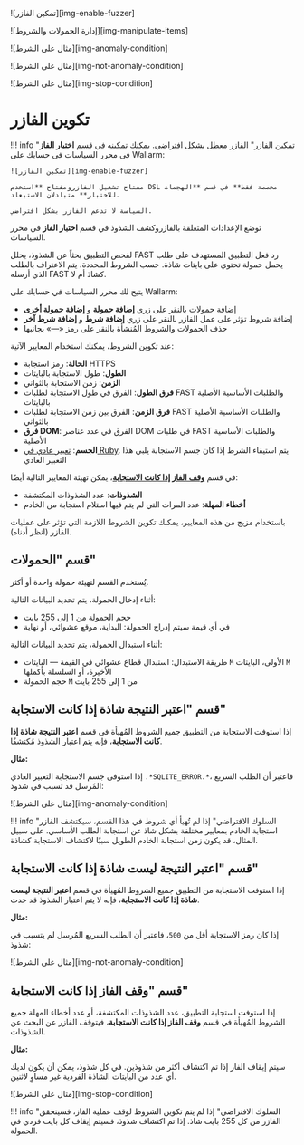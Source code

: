 ![تمكين الفازر][img-enable-fuzzer]

![إدارة الحمولات والشروط][img-manipulate-items]

![مثال على الشرط][img-anomaly-condition]

![مثال على الشرط][img-not-anomaly-condition]

![مثال على الشرط][img-stop-condition]

[link-ruby-regexp]:             http://ruby-doc.org/core-2.6.1/doc/regexp_rdoc.html      

[anchor-payloads-section]:      #the-payloads-section
[anchor-anomaly-section]:       #the-consider-result-an-anomaly-if-response-section
[anchor-not-anomaly-section]:   #the-consider-result-not-an-anomaly-if-response-section
[anchor-stop-section]:          #the-stop-fuzzing-if-response-section

# تكوين الفازر

!!! info "تمكين الفازر"
    الفازر معطل بشكل افتراضي. يمكنك تمكينه في قسم **اختبار الفاز** في محرر السياسات في حسابك على Wallarm:
    
    ![تمكين الفازر][img-enable-fuzzer]

    مفتاح تشغيل الفازرومفتاح **استخدم DSL مخصصة فقط** في قسم **الهجمات للاختبار** متبادلان الاستبعاد.

    السياسة لا تدعم الفازر بشكل افتراضي.

توضع الإعدادات المتعلقة بالفازروكشف الشذوذ في قسم **اختبار الفاز** في محرر السياسات.

لفحص التطبيق بحثاً عن الشذوذ، يحلل FAST رد فعل التطبيق المستهدف على طلب يحمل حمولة تحتوي على بايتات شاذة. حسب الشروط المحددة، يتم الاعتراف بالطلب الذي أرسله FAST كشاذ أم لا.

يتيح لك محرر السياسات في حسابك على Wallarm:

* إضافة حمولات بالنقر على زري **إضافة حمولة** و **إضافة حمولة أخرى**
* إضافة شروط تؤثر على عمل الفازر بالنقر على زري **إضافة شرط** و **إضافة شرط آخر**
* حذف الحمولات والشروط المُنشأة بالنقر على رمز «—» بجانبها

عند تكوين الشروط، يمكنك استخدام المعايير الآتية:

* **الحالة**: رمز استجابة HTTPS
* **الطول**: طول الاستجابة بالبايتات
* **الزمن**: زمن الاستجابة بالثواني
* **فرق الطول**: الفرق في طول الاستجابة لطلبات FAST والطلبات الأساسية الأصلية بالبايتات
* **فرق الزمن**: الفرق بين زمن الاستجابة لطلبات FAST والطلبات الأساسية الأصلية بالثواني
* **فرق DOM**: الفرق في عدد عناصر DOM في طلبات FAST والطلبات الأساسية الأصلية
* **الجسم**: [تعبير عادي في Ruby][link-ruby-regexp]. يتم استيفاء الشرط إذا كان جسم الاستجابة يلبي هذا التعبير العادي

في قسم [**وقف الفاز إذا كانت الاستجابة**][anchor-stop-section]، يمكن تهيئة المعايير التالية أيضًا:

* **الشذوذات**: عدد الشذوذات المكتشفة
* **أخطاء المهلة**: عدد المرات التي لم يتم فيها استلام استجابة من الخادم

باستخدام مزيج من هذه المعايير، يمكنك تكوين الشروط اللازمة التي تؤثر على عمليات الفازر (انظر أدناه).

## قسم "الحمولات"

يُستخدم القسم لتهيئة حمولة واحدة أو أكثر.

أثناء إدخال الحمولة، يتم تحديد البيانات التالية:

* حجم الحمولة من 1 إلى 255 بايت
* في أي قيمة سيتم إدراج الحمولة: البداية، موقع عشوائي، أو نهاية

أثناء استبدال الحمولة، يتم تحديد البيانات التالية:

* طريقة الاستبدال: استبدال قطاع عشوائي في القيمة — البايتات `M` الأولى، البايتات `M` الأخيرة، أو السلسلة بأكملها
* حجم الحمولة `M` من 1 إلى 255 بايت


## قسم "اعتبر النتيجة شاذة إذا كانت الاستجابة"

إذا استوفت الاستجابة من التطبيق جميع الشروط المُهيأة في قسم **اعتبر النتيجة شاذة إذا كانت الاستجابة**، فإنه يتم اعتبار الشذوذ مُكتشفًا.

**مثال:**

إذا استوفى جسم الاستجابة التعبير العادي `.*SQLITE_ERROR.*`، فاعتبر أن الطلب السريع المُرسل قد تسبب في شذوذ:

![مثال على الشرط][img-anomaly-condition]

!!! info "السلوك الافتراضي"
    إذا لم تُهيأ أي شروط في هذا القسم، سيكتشف الفازر استجابة الخادم بمعايير مختلفة بشكل شاذ عن استجابة الطلب الأساسي. على سبيل المثال، قد يكون زمن استجابة الخادم الطويل سببًا لاكتشاف الاستجابة كشاذة.

## قسم "اعتبر النتيجة ليست شاذة إذا كانت الاستجابة"

إذا استوفت الاستجابة من التطبيق جميع الشروط المُهيأة في قسم **اعتبر النتيجة ليست شاذة إذا كانت الاستجابة**، فإنه لا يتم اعتبار الشذوذ قد حدث.

**مثال:**

إذا كان رمز الاستجابة أقل من `500`، فاعتبر أن الطلب السريع المُرسل لم يتسبب في شذوذ:

![مثال على الشرط][img-not-anomaly-condition]

## قسم "وقف الفاز إذا كانت الاستجابة"

إذا استوفت استجابة التطبيق، عدد الشذوذات المكتشفة، أو عدد أخطاء المهلة جميع الشروط المُهيأة في قسم **وقف الفاز إذا كانت الاستجابة**، فيتوقف الفازر عن البحث عن الشذوذات.

**مثال:**

سيتم إيقاف الفاز إذا تم اكتشاف أكثر من شذوذين. في كل شذوذ، يمكن أن يكون لديك أي عدد من البايتات الشاذة الفردية غير مساوٍ لاثنين.

![مثال على الشرط][img-stop-condition]

!!! info "السلوك الافتراضي"
    إذا لم يتم تكوين الشروط لوقف عملية الفاز، فسيتحقق الفازر من كل 255 بايت شاذ. إذا تم اكتشاف شذوذ، فسيتم إيقاف كل بايت فردي في الحمولة.